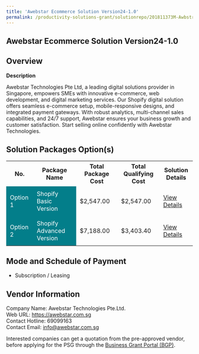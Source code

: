 ```yaml
---
title: 'Awebstar Ecommerce Solution Version24-1.0'
permalink: /productivity-solutions-grant/solutionrepo/201811373M-Awbstr-Ecommrc-SLN-v2410-G
---
```


## Awebstar Ecommerce Solution Version24-1.0

## Overview

**Description**

Awebstar Technologies Pte Ltd, a leading digital solutions provider in Singapore, empowers SMEs with innovative e-commerce, web development, and digital marketing services. Our Shopify digital solution offers seamless e-commerce setup, mobile-responsive designs, and integrated payment gateways. With robust analytics, multi-channel sales capabilities, and 24/7 support, Awebstar ensures your business growth and customer satisfaction. Start selling online confidently with Awebstar Technologies.

## Solution Packages Option(s)

<table>
<tr>
<th><b>No.</b></th>
<th><b>Package Name</b></th>
<th><b>Total Package Cost</b></th>
<th><b>Total Qualifying Cost</b></th>
<th><b>Solution Details</b></th>
</tr>
<tr>
<td style='padding: 10px; background-color: #037E8A; color: #FFFFFF;'>Option 1</td>
<td style='padding: 10px; background-color: #037E8A; color: #FFFFFF;'>Shopify Basic Version</td>
<td style='padding: 10px;'>$2,547.00</td>
<td style='padding: 10px;'>$2,547.00</td>
<td style='padding: 10px;'><a href='/images/psg/201811373M_20240060_26112024_Desensitised_Annex3_Part1.pdf' target='_blank'>View Details</a></td>
</tr>
<tr>
<td style='padding: 10px; background-color: #037E8A; color: #FFFFFF;'>Option 2</td>
<td style='padding: 10px; background-color: #037E8A; color: #FFFFFF;'>Shopify Advanced Version</td>
<td style='padding: 10px;'>$7,188.00</td>
<td style='padding: 10px;'>$3,403.40</td>
<td style='padding: 10px;'><a href='/images/psg/201811373M_20240060_26112024_Desensitised_Annex3_Part2.pdf' target='_blank'>View Details</a></td>
</tr>
</table>

## Mode and Schedule of Payment

 - Subscription / Leasing

## Vendor Information

 Company Name: Awebstar Technologies Pte.Ltd.<br>Web URL: https://awebstar.com.sg <br>Contact Hotline: 69099163 <br>Contact Email: info@awebstar.com.sg <br>

Interested companies can get a quotation from the pre-approved vendor, before applying for the PSG through the <a href='https://www.businessgrants.gov.sg/' target='_blank' rel='noopener'>Business Grant Portal (BGP)</a>.

<script src="/jquery/resize-tables.js"></script>

